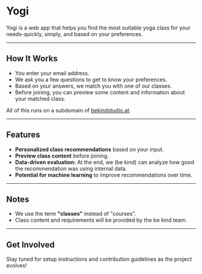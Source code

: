 # Yogi

Yogi is a web app that helps you find the most suitable yoga class for your needs-quickly, simply, and based on your preferences.

---

## How It Works

- You enter your email address.
- We ask you a few questions to get to know your preferences.
- Based on your answers, we match you with one of our classes.
- Before joining, you can preview some content and information about your matched class.

All of this runs on a subdomain of [bekindstudio.at](https://bekindstudio.at).

---

## Features

- **Personalized class recommendations** based on your input.
- **Preview class content** before joining.
- **Data-driven evaluation:** At the end, we (be kind) can analyze how good the recommendation was using internal data.
- **Potential for machine learning** to improve recommendations over time.

---

## Notes

- We use the term **"classes"** instead of "courses".
- Class content and requirements will be provided by the be kind team.

---

## Get Involved

Stay tuned for setup instructions and contribution guidelines as the project evolves!